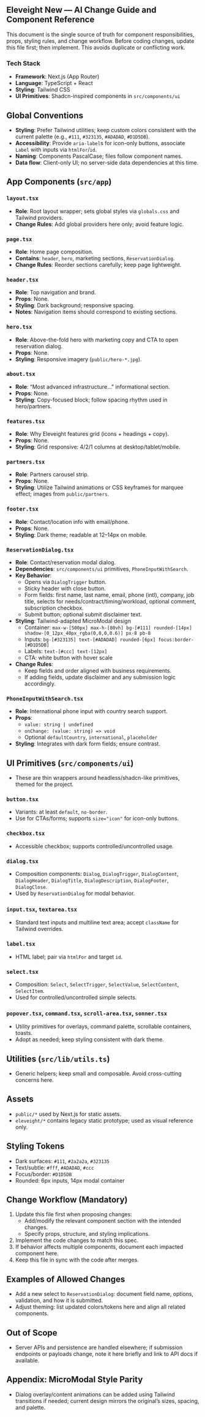 ## Eleveight New — AI Change Guide and Component Reference

This document is the single source of truth for component responsibilities, props, styling rules, and change workflow. Before coding changes, update this file first; then implement. This avoids duplicate or conflicting work.

### Tech Stack
- **Framework**: Next.js (App Router)
- **Language**: TypeScript + React
- **Styling**: Tailwind CSS
- **UI Primitives**: Shadcn-inspired components in `src/components/ui`

## Global Conventions
- **Styling**: Prefer Tailwind utilities; keep custom colors consistent with the current palette (e.g., `#111`, `#323135`, `#ADADAD`, `#D1D5DB`).
- **Accessibility**: Provide `aria-label`s for icon-only buttons, associate `Label` with inputs via `htmlFor`/`id`.
- **Naming**: Components PascalCase; files follow component names.
- **Data flow**: Client-only UI; no server-side data dependencies at this time.

## App Components (`src/app`)

### `layout.tsx`
- **Role**: Root layout wrapper; sets global styles via `globals.css` and Tailwind providers.
- **Change Rules**: Add global providers here only; avoid feature logic.

### `page.tsx`
- **Role**: Home page composition.
- **Contains**: `header`, `hero`, marketing sections, `ReservationDialog`.
- **Change Rules**: Reorder sections carefully; keep page lightweight.

### `header.tsx`
- **Role**: Top navigation and brand.
- **Props**: None.
- **Styling**: Dark background; responsive spacing.
- **Notes**: Navigation items should correspond to existing sections.

### `hero.tsx`
- **Role**: Above-the-fold hero with marketing copy and CTA to open reservation dialog.
- **Props**: None.
- **Styling**: Responsive imagery (`public/hero-*.jpg`).

### `about.tsx`
- **Role**: “Most advanced infrastructure…” informational section.
- **Props**: None.
- **Styling**: Copy-focused block; follow spacing rhythm used in hero/partners.

### `features.tsx`
- **Role**: Why Eleveight features grid (icons + headings + copy).
- **Props**: None.
- **Styling**: Grid responsive: 4/2/1 columns at desktop/tablet/mobile.

### `partners.tsx`
- **Role**: Partners carousel strip.
- **Props**: None.
- **Styling**: Utilize Tailwind animations or CSS keyframes for marquee effect; images from `public/partners`.

### `footer.tsx`
- **Role**: Contact/location info with email/phone.
- **Props**: None.
- **Styling**: Dark theme; readable at 12–14px on mobile.

### `ReservationDialog.tsx`
- **Role**: Contact/reservation modal dialog.
- **Dependencies**: `src/components/ui` primitives, `PhoneInputWithSearch`.
- **Key Behavior**:
  - Opens via `DialogTrigger` button.
  - Sticky header with close button.
  - Form fields: first name, last name, email, phone (intl), company, job title, selects for needs/contract/timing/workload, optional comment, subscription checkbox.
  - Submit button; optional submit disclaimer text.
- **Styling**: Tailwind-adapted MicroModal design
  - Container: `max-w-[500px] max-h-[80vh] bg-[#111] rounded-[14px] shadow-[0_12px_40px_rgba(0,0,0,0.6)] px-8 pb-8`
  - Inputs: `bg-[#323135] text-[#ADADAD] rounded-[6px] focus:border-[#D1D5DB]`
  - Labels: `text-[#ccc] text-[12px]`
  - CTA: white button with hover scale
- **Change Rules**:
  - Keep fields and order aligned with business requirements.
  - If adding fields, update disclaimer and any submission logic accordingly.

### `PhoneInputWithSearch.tsx`
- **Role**: International phone input with country search support.
- **Props**:
  - `value: string | undefined`
  - `onChange: (value: string) => void`
  - Optional `defaultCountry`, `international`, `placeholder`
- **Styling**: Integrates with dark form fields; ensure contrast.

## UI Primitives (`src/components/ui`)
- These are thin wrappers around headless/shadcn-like primitives, themed for the project.

### `button.tsx`
- Variants: at least `default`, `no-border`.
- Use for CTAs/forms; supports `size="icon"` for icon-only buttons.

### `checkbox.tsx`
- Accessible checkbox; supports controlled/uncontrolled usage.

### `dialog.tsx`
- Composition components: `Dialog`, `DialogTrigger`, `DialogContent`, `DialogHeader`, `DialogTitle`, `DialogDescription`, `DialogFooter`, `DialogClose`.
- Used by `ReservationDialog` for modal behavior.

### `input.tsx`, `textarea.tsx`
- Standard text inputs and multiline text area; accept `className` for Tailwind overrides.

### `label.tsx`
- HTML label; pair via `htmlFor` and target `id`.

### `select.tsx`
- Composition: `Select`, `SelectTrigger`, `SelectValue`, `SelectContent`, `SelectItem`.
- Used for controlled/uncontrolled simple selects.

### `popover.tsx`, `command.tsx`, `scroll-area.tsx`, `sonner.tsx`
- Utility primitives for overlays, command palette, scrollable containers, toasts.
- Adopt as needed; keep styling consistent with dark theme.

## Utilities (`src/lib/utils.ts`)
- Generic helpers; keep small and composable. Avoid cross-cutting concerns here.

## Assets
- `public/*` used by Next.js for static assets.
- `eleveight/*` contains legacy static prototype; used as visual reference only.

## Styling Tokens
- Dark surfaces: `#111`, `#2a2a2a`, `#323135`
- Text/subtle: `#fff`, `#ADADAD`, `#ccc`
- Focus/border: `#D1D5DB`
- Rounded: 6px inputs, 14px modal container

## Change Workflow (Mandatory)
1. Update this file first when proposing changes:
   - Add/modify the relevant component section with the intended changes.
   - Specify props, structure, and styling implications.
2. Implement the code changes to match this spec.
3. If behavior affects multiple components, document each impacted component here.
4. Keep this file in sync with the code after merges.

## Examples of Allowed Changes
- Add a new select to `ReservationDialog`: document field name, options, validation, and how it is submitted.
- Adjust theming: list updated colors/tokens here and align all related components.

## Out of Scope
- Server APIs and persistence are handled elsewhere; if submission endpoints or payloads change, note it here briefly and link to API docs if available.

## Appendix: MicroModal Style Parity
- Dialog overlay/content animations can be added using Tailwind transitions if needed; current design mirrors the original’s sizes, spacing, and palette.


